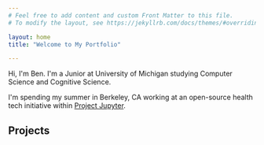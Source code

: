 ```yaml
---
# Feel free to add content and custom Front Matter to this file.
# To modify the layout, see https://jekyllrb.com/docs/themes/#overriding-theme-defaults

layout: home
title: "Welcome to My Portfolio"

---
```


Hi, I'm Ben. I'm a Junior at University of Michigan studying Computer Science and Cognitive Science. 

I'm spending my summer in Berkeley, CA working at an open-source health tech initiative within [Project Jupyter](https://jupyter.org/). 

## Projects